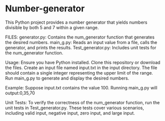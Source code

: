 # Number-generator
This Python project provides a number generator that yields numbers divisible by both 5 and 7 within a given range.

FILES:
generator.py: Contains the num_generator function that generates the desired numbers.
main_g.py: Reads an input value from a file, calls the generator, and prints the results.
Test_generator.py: Includes unit tests for the num_generator function.

Usage:
Ensure you have Python installed.
Clone this repository or download the files.
Create an input file named input.txt in the input directory. The file should contain a single integer representing the upper limit of the range.
Run main_g.py to generate and display the desired numbers.

Example:
Suppose input.txt contains the value 100. Running main_g.py will output:0,35,70

Unit Tests:
To verify the correctness of the num_generator function, run the unit tests in Test_generator.py. These tests cover various scenarios, including valid input, negative input, zero input, and large input.
